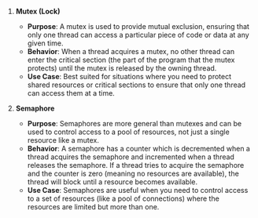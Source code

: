 
1.  **Mutex (Lock)**
    
    -   **Purpose**: A mutex is used to provide mutual exclusion, ensuring that only one thread can access a particular piece of code or data at any given time.
    -   **Behavior**: When a thread acquires a mutex, no other thread can enter the critical section (the part of the program that the mutex protects) until the mutex is released by the owning thread.
    -   **Use Case**: Best suited for situations where you need to protect shared resources or critical sections to ensure that only one thread can access them at a time.
2.  **Semaphore**
    
    -   **Purpose**: Semaphores are more general than mutexes and can be used to control access to a pool of resources, not just a single resource like a mutex.
    -   **Behavior**: A semaphore has a counter which is decremented when a thread acquires the semaphore and incremented when a thread releases the semaphore. If a thread tries to acquire the semaphore and the counter is zero (meaning no resources are available), the thread will block until a resource becomes available.
    -   **Use Case**: Semaphores are useful when you need to control access to a set of resources (like a pool of connections) where the resources are limited but more than one.
